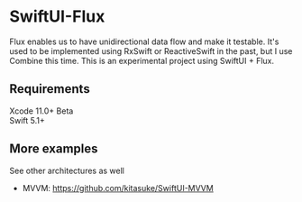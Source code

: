 # SwiftUI-Flux

Flux enables us to have unidirectional data flow and make it testable. It's used to be implemented using RxSwift or ReactiveSwift in the past, but I use Combine this time. This is an experimental project using SwiftUI + Flux.

## Requirements

Xcode 11.0+ Beta  
Swift 5.1+

## More examples

See other architectures as well

- MVVM: https://github.com/kitasuke/SwiftUI-MVVM
